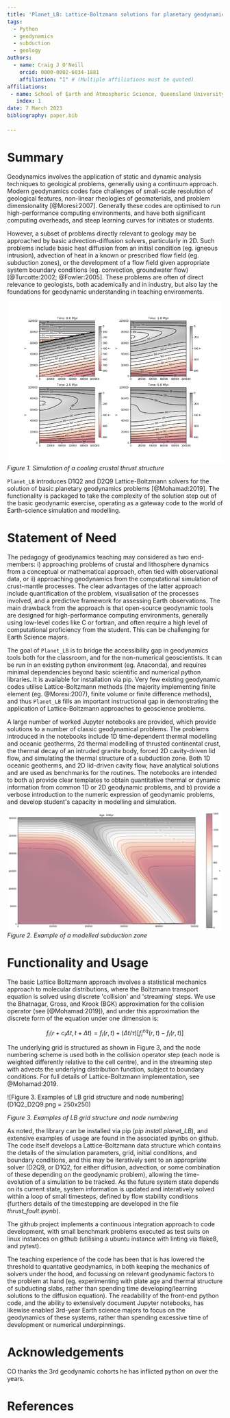 ```yaml
---
title: 'Planet_LB: Lattice-Boltzmann solutions for planetary geodynamics problems'
tags:
  - Python
  - geodynamics
  - subduction
  - geology
authors:
  - name: Craig J O'Neill
    orcid: 0000-0002-6034-1881
    affiliation: "1" # (Multiple affiliations must be quoted)
affiliations:
 - name: School of Earth and Atmospheric Science, Queensland University of Technology
   index: 1
date: 7 March 2023
bibliography: paper.bib

---
```


# Summary
Geodynamics involves the application of static and dynamic analysis techniques to geological problems, generally using a continuum approach. Modern geodynamics codes face challenges of small-scale resolution of geological features, non-linear rheologies of geomaterials, and problem dimensionality [@Moresi:2007]. Generally these codes are optimised to run high-performance computing environments, and have both significant computing overheads, and steep learning curves for initiates or students.

However, a subset of problems directly relevant to geology may be approached by basic advection-diffusion solvers, particularly in 2D. Such problems include basic heat diffusion from an initial condition (eg. igneous intrusion), advection of heat in a known or prescribed flow field (eg. subduction zones), or the development of a flow field given appropriate system boundary conditions (eg. convection, groundwater flow) [@Turcotte:2002; @Fowler:2005]. These problems are often of direct relevance to geologists, both academically and in industry, but also lay the foundations for geodynamic understanding in teaching environments.

![Figure 1. Simulation of a cooling crustal thrust structure](Fowler_thrust.png)
*Figure 1. Simulation of a cooling crustal thrust structure*

``Planet_LB`` introduces D1Q2 and D2Q9 Lattice-Boltzmann solvers for the solution of basic planetary geodynamics problems [@Mohamad:2019]. The functionality is packaged to take the complexity of the solution step out of the basic geodynamic exercise, operating as a gateway code to the world of Earth-science simulation and modelling.  

# Statement of Need

The pedagogy of geodynamics teaching may considered as two end-members: i) approaching problems of crustal and lithosphere dynamics from a conceptual or mathematical approach, often tied with observational data, or ii) approaching geodynamics from the computational simulation of crust-mantle processes. The clear advantages of the latter approach include quantification of the problem, visualisation of the processes involved, and a predictive framework for assessing Earth observations. The main drawback from the approach is that open-source geodynamic tools are designed for high-performance computing environments, generally using low-level codes like C or fortran, and often require a high level of computational proficiency from the student. This can be challenging for Earth Science majors. 

The goal of ``Planet_LB`` is to bridge the accessibility gap in geodynamics tools both for the classroom, and for the non-numerical geoscientists. It can be run in an existing python environment (eg. Anaconda), and requires minimal dependencies beyond basic scientific and numerical python libraries. It is available for installation via pip. Very few existing geodynamic codes utilise Lattice-Boltzmann methods (the majority implementing finite element (eg. @Moresi:2007), finite volume or finite difference methods), and thus ``Planet_LB`` fills an important instructional gap in demonstrating the application of Lattice-Boltzmann approaches to geoscience problems.  

A large number of worked Jupyter notebooks are provided, which provide solutions to a number of classic geodynamical problems. The problems introduced in the notebooks include 1D time-dependent thermal modelling and oceanic geotherms, 2d thermal modelling of thrusted continental crust, the thermal decay of an intruded granite body, forced 2D cavity-driven lid flow, and simulating the thermal structure of a subduction zone. Both 1D oceanic geotherms, and 2D lid-driven cavity flow, have analytical solutions and are used as benchmarks for the routines. The notebooks are intended to both a) provide clear templates to obtain quantitative thermal or dynamic information from common 1D or 2D geodynamic problems, and b) provide a verbose introduction to the numeric expression of geodynamic problems, and develop student's capacity in modelling and simulation. 

![Figure2. Example of a modelled subduction zone](subduction.png) 
*Figure 2. Example of a modelled subduction zone*

# Functionality and Usage

The basic Lattice Boltzmann approach involves a statistical mechanics approach to molecular distributions, where the Boltzmann transport equation is solved using discrete 'collision' and 'streaming' steps. We use the Bhatnagar, Gross, and Krook (BGK) approximation for the collision operator (see [@Mohamad:2019]), and under this approximation the discrete form of the equation under one dimension is:

$$ f_i(r+c_i \Delta t, t + \Delta t) = f_i(r,t) + (\Delta t/{\tau})[f^{eq}_i(r,t) - f_i(r,t)]$$ 

The underlying grid is structured as shown in Figure 3, and the node numbering scheme is used both in the collision operator step (each node is weighted differently relative to the cell centre), and in the streaming step with advects the underlying distribution function, subject to boundary conditions. For full details of Lattice-Boltzmann implementation, see @Mohamad:2019.

![Figure 3. Examples of LB grid structure and node numbering](D1Q2_D2Q9.png = 250x250)

*Figure 3. Examples of LB grid structure and node numbering*

As noted, the library can be installed via pip (*pip install planet_LB*), and extensive examples of usage are found in the associated ipynbs on github. The code itself develops a Lattice-Boltzmann data structure which contains the details of the simulation parameters, grid, initial conditions, and boundary conditions, and this may be iteratively sent to an appropriate solver (D2Q9, or D1Q2, for either diffusion, advection, or some combination of these depending on the geodynamic problem), allowing the time-evolution of a simulation to be tracked. As the future system state depends on its current state, system information is updated and interatively solved within a loop of small timesteps, defined by flow stability conditions (furthers details of the timestepping are developed in the file *thrust_fault.ipynb*).

The github project implements a continuous integration approach to code development, with small benchmark problems executed as test suits on linux instances on github (utilising a ubuntu instance with linting via flake8, and pytest). 

The teaching experience of the code has been that is has lowered the threshold to quantative geodynamics, in both keeping the mechanics of solvers under the hood, and focussing on relevant geodynamic factors to the problem at hand (eg. experimenting with plate age and thermal structure of subducting slabs, rather than spending time developing/learning solutions to the diffusion equation). The readability of the front-end python code, and the ability to extensively document Jupyter notebooks, has likewise enabled 3rd-year Earth science majors to focus on the geodynamics of these systems, rather than spending excessive time of development or numerical underpinnings. 

# Acknowledgements
CO thanks the 3rd geodynamic cohorts he has inflicted python on over the years.

# References
